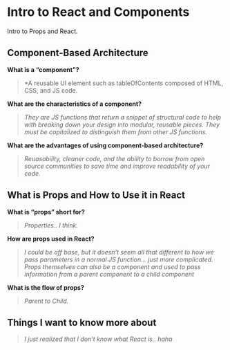 # Intro to React and Components

Intro to Props and React.

## Component-Based Architecture

**What is a “component”?**

>*A reusable UI element such as tableOfContents composed of HTML, CSS, and JS code.

**What are the characteristics of a component?**

>*They are JS functions that return a snippet of structural code to help with breaking down your design into modular, reusable pieces. They must be capitalized to distinguish them from other JS functions.*

**What are the advantages of using component-based architecture?**

>*Reuasability, cleaner code, and the ability to borrow from open source communities to save time and improve readability of your code.*

## What is Props and How to Use it in React

**What is “props” short for?**

>*Properties.. I think.*

**How are props used in React?**

>*I could be off base, but it doesn't seem all that different to how we pass parameters in a normal JS function... just more complicated. Props themselves can also be a component and used to pass information from a parent component to a child component*

**What is the flow of props?**

>*Parent to Child.*

## Things I want to know more about

>*I just realized that I don't know what React is.. haha*
